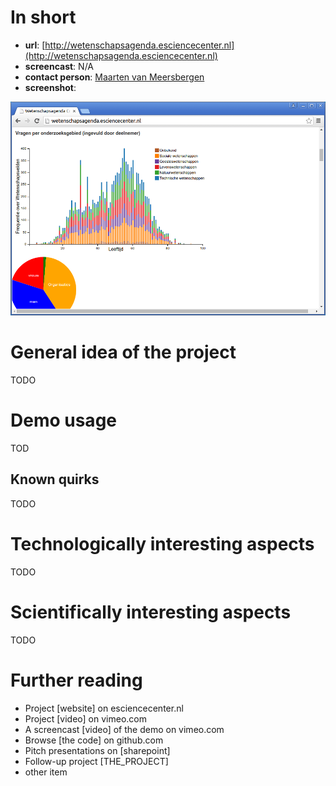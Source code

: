 # In short

- **url**: [http://wetenschapsagenda.esciencecenter.nl](http://wetenschapsagenda.esciencecenter.nl)
- **screencast**: N/A
- **contact person**: [Maarten van Meersbergen](https://www.esciencecenter.nl/profile/maarten-van-meersbergen-msc)
- **screenshot**: 

![screenshot](/demos/wetenschapsagenda/screencapture-demo-wetenschapsagenda.png "Screenshot demo Nationale Wetenschapsagenda")


# General idea of the project

TODO

# Demo usage

TOD

## Known quirks

TODO

# Technologically interesting aspects

TODO

# Scientifically interesting aspects

TODO

# Further reading

- Project [website] on esciencecenter.nl
- Project [video] on vimeo.com
- A screencast [video] of the demo on vimeo.com
- Browse [the code] on github.com
- Pitch presentations on [sharepoint]
- Follow-up project [THE_PROJECT]
- other item






